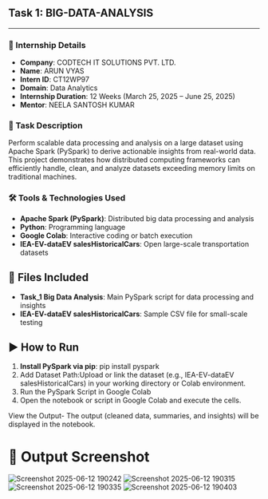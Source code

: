 ## Task 1: BIG-DATA-ANALYSIS

---

### 🏢 Internship Details

- **Company**: CODTECH IT SOLUTIONS PVT. LTD.  
- **Name**: ARUN VYAS  
- **Intern ID**: CT12WP97  
- **Domain**: Data Analytics  
- **Internship Duration**: 12 Weeks (March 25, 2025 – June 25, 2025)  
- **Mentor**: NEELA SANTOSH KUMAR  

### 📝 Task Description

Perform scalable data processing and analysis on a large dataset using Apache Spark (PySpark) to derive actionable insights from real-world data. This project demonstrates how distributed computing frameworks can efficiently handle, clean, and analyze datasets exceeding memory limits on traditional machines.

### 🛠️ Tools & Technologies Used

- **Apache Spark (PySpark)**: Distributed big data processing and analysis  
- **Python**: Programming language  
- **Google Colab**: Interactive coding or batch execution  
- **IEA-EV-dataEV salesHistoricalCars**: Open large-scale transportation datasets

## 📂 Files Included

- **Task_1 Big Data Analysis**: Main PySpark script for data processing and insights  
- **IEA-EV-dataEV salesHistoricalCars**: Sample CSV file for small-scale testing  

## ▶️ How to Run

1. **Install PySpark via pip**: pip install pyspark
2. Add Dataset Path:Upload or link the dataset (e.g., IEA-EV-dataEV salesHistoricalCars) in your working directory or Colab environment.
3. Run the PySpark Script in Google Colab
4. Open the notebook or script in Google Colab and execute the cells.

View the Output-
The output (cleaned data, summaries, and insights) will be displayed in the notebook.


# 📸 Output Screenshot
![Screenshot 2025-06-12 190242](https://github.com/user-attachments/assets/71f396e5-d1e1-4d9e-9ed0-106326ec88b0)
![Screenshot 2025-06-12 190315](https://github.com/user-attachments/assets/8e252424-f0c1-4394-8e8d-96bbaf1395db)
![Screenshot 2025-06-12 190335](https://github.com/user-attachments/assets/9037b878-1066-428e-b555-787507374da1)
![Screenshot 2025-06-12 190403](https://github.com/user-attachments/assets/5676dd38-5824-4ba9-b941-42bb2d014949)




